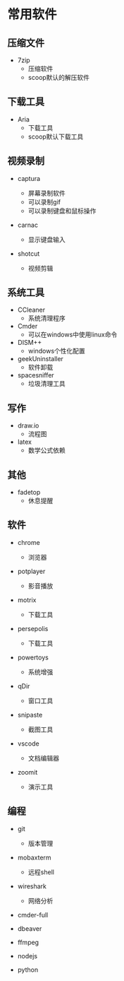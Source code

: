 # 常用软件

## 压缩文件 
- 7zip
    - 压缩软件
    - scoop默认的解压软件


## 下载工具
- Aria
    - 下载工具
    - scoop默认下载工具




## 视频录制
- captura
    - 屏幕录制软件
    - 可以录制gif
    - 可以录制键盘和鼠标操作


- carnac
    - 显示键盘输入


- shotcut
    - 视频剪辑
## 系统工具

- CCleaner
    - 系统清理程序
- Cmder
    - 可以在windows中使用linux命令
- DISM++
    - windows个性化配置
- geekUninstaller
    - 软件卸载
- spacesniffer
    - 垃圾清理工具


## 写作

- draw.io
    - 流程图
- latex
    - 数学公式依赖


## 其他
- fadetop
    - 休息提醒

## 软件
- chrome 
    - 浏览器

- potplayer
    - 影音播放
- motrix 
    - 下载工具
- persepolis
    - 下载工具
- powertoys
    - 系统增强
- qDir
    - 窗口工具
- snipaste
    - 截图工具
- vscode
    - 文档编辑器
- zoomit
    - 演示工具


## 编程
- git
    - 版本管理

- mobaxterm
    - 远程shell
- wireshark
    - 网络分析

- cmder-full
- dbeaver
- ffmpeg
- nodejs
- python





